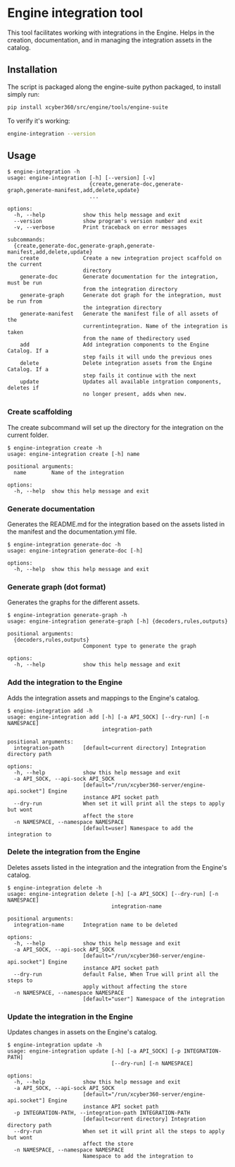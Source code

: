 # Engine integration tool
This tool facilitates working with integrations in the Engine. Helps in the creation, documentation, and in managing the integration assets in the catalog.

## Installation
The script is packaged along the engine-suite python packaged, to install simply run:
```bash
pip install xcyber360/src/engine/tools/engine-suite
```
To verify it's working:
```bash
engine-integration --version
```

## Usage
```console
$ engine-integration -h
usage: engine-integration [-h] [--version] [-v]
                          {create,generate-doc,generate-graph,generate-manifest,add,delete,update}
                          ...

options:
  -h, --help            show this help message and exit
  --version             show program's version number and exit
  -v, --verbose         Print traceback on error messages

subcommands:
  {create,generate-doc,generate-graph,generate-manifest,add,delete,update}
    create              Create a new integration project scaffold on the current
                        directory
    generate-doc        Generate documentation for the integration, must be run
                        from the integration directory
    generate-graph      Generate dot graph for the integration, must be run from
                        the integration directory
    generate-manifest   Generate the manifest file of all assets of the
                        currentintegration. Name of the integration is taken
                        from the name of thedirectory used
    add                 Add integration components to the Engine Catalog. If a
                        step fails it will undo the previous ones
    delete              Delete integration assets from the Engine Catalog. If a
                        step fails it continue with the next
    update              Updates all available intgration components, deletes if
                        no longer present, adds when new.
```

### Create scaffolding
The create subcommand will set up the directory for the integration on the current folder.
```
$ engine-integration create -h
usage: engine-integration create [-h] name

positional arguments:
  name        Name of the integration

options:
  -h, --help  show this help message and exit
```

### Generate documentation
Generates the README.md for the integration based on the assets listed in the manifest and the documentation.yml file.
```
$ engine-integration generate-doc -h
usage: engine-integration generate-doc [-h]

options:
  -h, --help  show this help message and exit
```

### Generate graph (dot format)
Generates the graphs for the different assets.
```
$ engine-integration generate-graph -h
usage: engine-integration generate-graph [-h] {decoders,rules,outputs}

positional arguments:
  {decoders,rules,outputs}
                        Component type to generate the graph

options:
  -h, --help            show this help message and exit
```

### Add the integration to the Engine
Adds the integration assets and mappings to the Engine's catalog.
```
$ engine-integration add -h
usage: engine-integration add [-h] [-a API_SOCK] [--dry-run] [-n NAMESPACE]
                              integration-path

positional arguments:
  integration-path      [default=current directory] Integration directory path

options:
  -h, --help            show this help message and exit
  -a API_SOCK, --api-sock API_SOCK
                        [default="/run/xcyber360-server/engine-api.socket"] Engine
                        instance API socket path
  --dry-run             When set it will print all the steps to apply but wont
                        affect the store
  -n NAMESPACE, --namespace NAMESPACE
                        [default=user] Namespace to add the integration to
```

### Delete the integration from the Engine
Deletes assets listed in the integration and the integration from the Engine's catalog.
```
$ engine-integration delete -h
usage: engine-integration delete [-h] [-a API_SOCK] [--dry-run] [-n NAMESPACE]
                                 integration-name

positional arguments:
  integration-name      Integration name to be deleted

options:
  -h, --help            show this help message and exit
  -a API_SOCK, --api-sock API_SOCK
                        [default="/run/xcyber360-server/engine-api.socket"] Engine
                        instance API socket path
  --dry-run             default False, When True will print all the steps to
                        apply without affecting the store
  -n NAMESPACE, --namespace NAMESPACE
                        [default="user"] Namespace of the integration
```

### Update the integration in the Engine
Updates changes in assets on the Engine's catalog.
```
$ engine-integration update -h
usage: engine-integration update [-h] [-a API_SOCK] [-p INTEGRATION-PATH]
                                 [--dry-run] [-n NAMESPACE]

options:
  -h, --help            show this help message and exit
  -a API_SOCK, --api-sock API_SOCK
                        [default="/run/xcyber360-server/engine-api.socket"] Engine
                        instance API socket path
  -p INTEGRATION-PATH, --integration-path INTEGRATION-PATH
                        [default=current directory] Integration directory path
  --dry-run             When set it will print all the steps to apply but wont
                        affect the store
  -n NAMESPACE, --namespace NAMESPACE
                        Namespace to add the integration to
```

